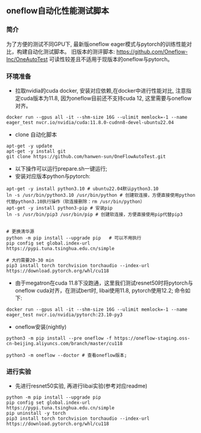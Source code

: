 ## oneflow自动化性能测试脚本
### 简介
为了方便的测试不同GPU下, 最新版oneflow eager模式与pytorch的训练性能对比，构建自动化测试脚本。
旧版本的测评脚本: https://github.com/Oneflow-Inc/OneAutoTest 可读性较差且不适用于现版本的oneflow与pytorch。

### 环境准备


* 拉取nvidia的cuda docker, 安装对应依赖,在docker中进行性能对比, 注意指定cuda版本为11.8, 因为oneflow目前还不支持cuda 12, 这里需要与oneflow对齐。
```shell
docker run --gpus all -it --shm-size 16G --ulimit memlock=-1 --name eager_test nvcr.io/nvidia/cuda:11.8.0-cudnn8-devel-ubuntu22.04
```
* clone 自动化脚本
```shell
apt-get -y update
apt-get -y install git
git clone https://github.com/hanwen-sun/OneFlowAutoTest.git
```
* 以下操作可以运行prepare.sh一键运行;
* 安装对应版本python与pytorch:
```shell
apt-get -y install python3.10 # ubuntu22.04默认python3.10
ln -s /usr/bin/python3.10 /usr/bin/python # 创建软连接，方便直接使用python代替python3.10执行操作（软连接删除：rm /usr/bin/python）
apt-get -y install python3-pip # 安装pip
ln -s /usr/bin/pip3 /usr/bin/pip # 创建软连接，方便直接使用pip代替pip3


# 更换清华源
python -m pip install --upgrade pip   # 可以不用执行
pip config set global.index-url https://pypi.tuna.tsinghua.edu.cn/simple

# 大约需要20-30 min
pip3 install torch torchvision torchaudio --index-url https://download.pytorch.org/whl/cu118
```

* 由于megatron在cuda 11.8下没跑通，这里我们测试resnet50时将pytorch与oneflow cuda对齐，在测试bert时, libai使用11.8, pytorch使用12.2; 命令如下:
```shell
docker run --gpus all -it --shm-size 16G --ulimit memlock=-1 --name eager_test nvcr.io/nvidia/pytorch:23.10-py3
```

* oneflow安装(nightly)
```shell
python3 -m pip install --pre oneflow -f https://oneflow-staging.oss-cn-beijing.aliyuncs.com/branch/master/cu118

python3 -m oneflow --doctor # 查看oneflow版本;
```

### 进行实验

* 先进行resnet50实验, 再进行libai实验(参考对应readme)
```shell
python -m pip install --upgrade pip
pip config set global.index-url https://pypi.tuna.tsinghua.edu.cn/simple
pip uninstall -y torch
pip3 install torch torchvision torchaudio --index-url https://download.pytorch.org/whl/cu118
```